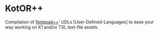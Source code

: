 # KotOR++

Compilation of [Notepad++](https://notepad-plus-plus.org/)' UDLs [User-Defined-Languages] to ease your way working on K1 and/or TSL text-file assets.
